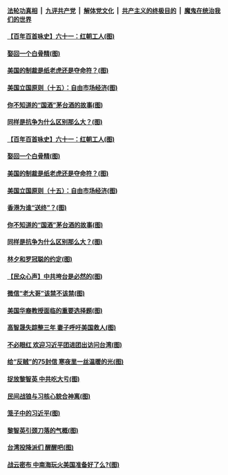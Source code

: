 

####  [法轮功真相](../../../../basic/blob/master/README.md?t=08180702) &nbsp;|&nbsp; [九评共产党](../../../../9ping.md/blob/master/README.md?t=08180702) &nbsp;|&nbsp; [解体党文化](../../../../jtdwh.md/blob/master/README.md?t=08180702)  &nbsp;|&nbsp; [共产主义的终极目的](../../../../gczydzjmd.md/blob/master/README.md?t=08180702) &nbsp;|&nbsp; [魔鬼在统治我们的世界](../../../../mgztzwmdsj.md/blob/master/README.md?t=08180702) 

#### [【百年百首咏史】六十一：红朝工人(图)](../pages/p4/943318.md?t=08180702) 

#### [娶回一个白骨精(图)](../pages/p4/943244.md?t=08180702) 

#### [美国的制裁是纸老虎还是夺命符？(图)](../pages/p4/943212.md?t=08180702) 

#### [美国立国原则（十五）：自由市场经济(图)](../pages/p4/943214.md?t=08180702) 

#### [你不知道的“国酒”茅台酒的故事(图)](../pages/p4/943210.md?t=08180702) 

#### [同样是抗争为什么区别那么大？(图)](../pages/p4/943207.md?t=08180702) 

#### [【百年百首咏史】六十一：红朝工人(图)](../pages/p4/943318.md?t=08180702) 

#### [娶回一个白骨精(图)](../pages/p4/943244.md?t=08180702) 

#### [美国的制裁是纸老虎还是夺命符？(图)](../pages/p4/943212.md?t=08180702) 

#### [美国立国原则（十五）：自由市场经济(图)](../pages/p4/943214.md?t=08180702) 

#### [香港为谁“送终”？(图)](../pages/p4/943216.md?t=08180702) 

#### [你不知道的“国酒”茅台酒的故事(图)](../pages/p4/943210.md?t=08180702) 

#### [同样是抗争为什么区别那么大？(图)](../pages/p4/943207.md?t=08180702) 

#### [林夕和罗冠聪的约定(图)](../pages/p4/943198.md?t=08180702) 

#### [【民众心声】中共垮台是必然的(图)](../pages/p4/942805.md?t=08180702) 

#### [微信“老大哥”该禁不该禁(图)](../pages/p4/943116.md?t=08180702) 

#### [美国华裔教授面临的重要选择题(图)](../pages/p4/943113.md?t=08180702) 

#### [高智晟失踪整三年 妻子呼吁美国救人(图)](../pages/p4/943106.md?t=08180702) 

#### [不必眼红 欢迎习近平团进团出访问台湾(图)](../pages/p4/943100.md?t=08180702) 

#### [给“反贼”的75封信 寒夜里一丝温暖的光(图)](../pages/p4/943104.md?t=08180702) 

#### [捉放黎智英 中共吃大亏(图)](../pages/p4/943117.md?t=08180702) 

#### [民间战狼与习核心貌合神离(图)](../pages/p4/943109.md?t=08180702) 

#### [笼子中的习近平(图)](../pages/p4/943040.md?t=08180702) 

#### [黎智英引颈刀落的气概(图)](../pages/p4/943007.md?t=08180702) 

#### [台湾投降派们 醒醒吧(图)](../pages/p4/943011.md?t=08180702) 

#### [战云密布 中南海玩火美国准备好了么?(图)](../pages/p4/943005.md?t=08180702) 

